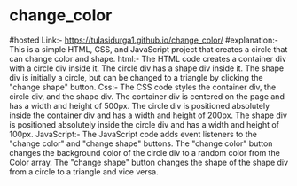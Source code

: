 # change_color
#hosted Link:-
https://tulasidurga1.github.io/change_color/
#explanation:-
This is a simple HTML, CSS, and JavaScript project that creates a circle that can change color and shape.
html:-
The HTML code creates a container div with a circle div inside it. The circle div has a shape div inside it. The shape div is initially a circle, but can be changed to a triangle by clicking the "change shape" button.
Css:-
The CSS code styles the container div, the circle div, and the shape div. The container div is centered on the page and has a width and height of 500px. The circle div is positioned absolutely inside the container div and has a width and height of 200px. The shape div is positioned absolutely inside the circle div and has a width and height of 100px.
JavaScript:-
The JavaScript code adds event listeners to the "change color" and "change shape" buttons. The "change color" button changes the background color of the circle div to a random color from the Color array. The "change shape" button changes the shape of the shape div from a circle to a triangle and vice versa.
